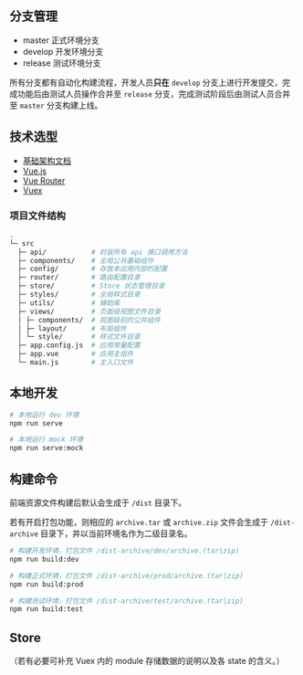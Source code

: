 ## 分支管理

- master 正式环境分支
- develop 开发环境分支
- release 测试环境分支

所有分支都有自动化构建流程，开发人员**只在** `develop` 分支上进行开发提交，完成功能后由测试人员操作合并至 `release` 分支，完成测试阶段后由测试人员合并至 `master` 分支构建上线。

## 技术选型

- [基础架构文档](http://192.168.1.102:801/pps/vue-boilerplate-doc/)
- [Vue.js](https://cn.vuejs.org)
- [Vue Router](https://router.vuejs.org/zh/)
- [Vuex](https://vuex.vuejs.org/zh/)

### 项目文件结构

```bash
.
└─ src
  ├─ api/           # 封装所有 api 接口调用方法
  ├─ components/    # 全局公共基础组件
  ├─ config/        # 存放本应用内部的配置
  ├─ router/        # 路由配置目录
  ├─ store/         # Store 状态管理目录
  ├─ styles/        # 全局样式目录
  ├─ utils/         # 辅助库
  ├─ views/         # 页面级视图文件目录
  │ ├─ components/  # 视图级别的公共组件
  │ ├─ layout/      # 布局组件
  │ └─ style/       # 样式文件目录
  ├─ app.config.js  # 应用常量配置
  ├─ app.vue        # 应用主组件
  └─ main.js        # 主入口文件
```

## 本地开发

```bash
# 本地运行 dev 环境
npm run serve

# 本地运行 mock 环境
npm run serve:mock
```

## 构建命令

前端资源文件构建后默认会生成于 `/dist` 目录下。

若有开启打包功能，则相应的 `archive.tar` 或 `archive.zip` 文件会生成于 `/dist-archive` 目录下，并以当前环境名作为二级目录名。

```bash
# 构建开发环境，打包文件 /dist-archive/dev/archive.(tar|zip)
npm run build:dev

# 构建正式环境，打包文件 /dist-archive/prod/archive.(tar|zip)
npm run build:prod

# 构建测试环境，打包文件 /dist-archive/test/archive.(tar|zip)
npm run build:test
```

## Store

（若有必要可补充 Vuex 内的 module 存储数据的说明以及各 state 的含义。）
